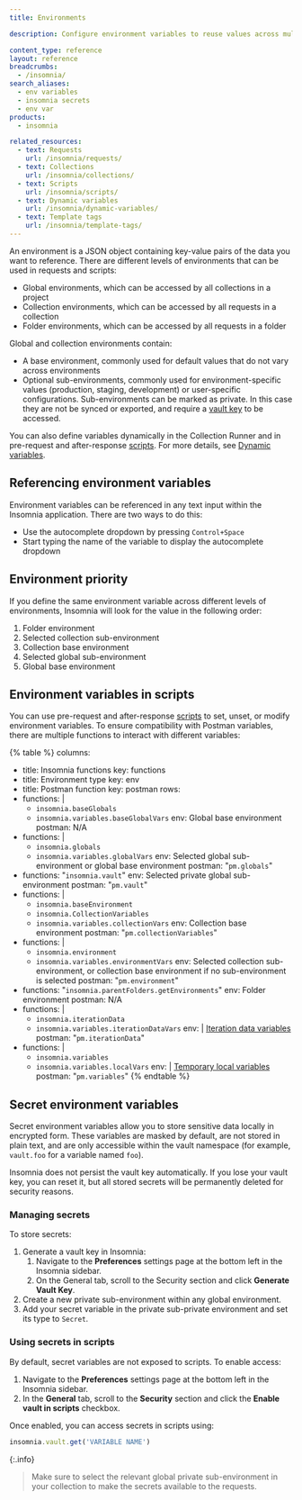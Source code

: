 ```yaml
---
title: Environments

description: Configure environment variables to reuse values across multiple requests.

content_type: reference
layout: reference
breadcrumbs: 
  - /insomnia/
search_aliases:
  - env variables
  - insomnia secrets
  - env var
products:
  - insomnia

related_resources:
  - text: Requests
    url: /insomnia/requests/
  - text: Collections
    url: /insomnia/collections/
  - text: Scripts
    url: /insomnia/scripts/
  - text: Dynamic variables
    url: /insomnia/dynamic-variables/
  - text: Template tags
    url: /insomnia/template-tags/
---
```


An environment is a JSON object containing key-value pairs of the data you want to reference. There are different levels of environments that can be used in requests and scripts:

* Global environments, which can be accessed by all collections in a project
* Collection environments, which can be accessed by all requests in a collection
* Folder environments, which can be accessed by all requests in a folder

Global and collection environments contain:
* A base environment, commonly used for default values that do not vary across environments
* Optional sub-environments, commonly used for environment-specific values (production, staging, development) or user-specific configurations. Sub-environments can be marked as private. In this case they are not be synced or exported, and require a [vault key](#managing-secrets) to be accessed.

You can also define variables dynamically in the Collection Runner and in pre-request and after-response [scripts](/insomnia/scripts/). For more details, see [Dynamic variables](/insomnia/dynamic-variables/).

## Referencing environment variables

Environment variables can be referenced in any text input within the Insomnia application. There are two ways to do this:

* Use the autocomplete dropdown by pressing `Control+Space`
* Start typing the name of the variable to display the autocomplete dropdown

## Environment priority

If you define the same environment variable across different levels of environments, Insomnia will look for the value in the following order:

1. Folder environment
1. Selected collection sub-environment
1. Collection base environment
1. Selected global sub-environment
1. Global base environment

## Environment variables in scripts

You can use pre-request and after-response [scripts](/insomnia/scripts/) to set, unset, or modify environment variables. To ensure compatibility with Postman variables, there are multiple functions to interact with different variables:

{% table %}
columns:
  - title: Insomnia functions
    key: functions
  - title: Environment type
    key: env
  - title: Postman function
    key: postman
rows:
  - functions: |
      * `insomnia.baseGlobals`
      * `insomnia.variables.baseGlobalVars`
    env: Global base environment
    postman: N/A
  - functions: |
      * `insomnia.globals`
      * `insomnia.variables.globalVars`
    env: Selected global sub-environment or global base environment
    postman: "`pm.globals`"
  - functions: "`insomnia.vault`"
    env: Selected private global sub-environment
    postman: "`pm.vault`"
  - functions: |
      * `insomnia.baseEnvironment`
      * `insomnia.CollectionVariables`
      * `insomnia.variables.collectionVars`
    env: Collection base environment
    postman: "`pm.collectionVariables`"
  - functions: |
      * `insomnia.environment`
      * `insomnia.variables.environmentVars`
    env: Selected collection sub-environment, or collection base environment if no sub-environment is selected
    postman: "`pm.environment`"
  - functions: "`insomnia.parentFolders.getEnvironments`"
    env: Folder environment
    postman: N/A
  - functions: |
      * `insomnia.iterationData`
      * `insomnia.variables.iterationDataVars`
    env: |
      [Iteration data variables](/insomnia/dynamic-variables/#iteration-data)
    postman: "`pm.iterationData`"
  - functions: |
      * `insomnia.variables`
      * `insomnia.variables.localVars`
    env: |
      [Temporary local variables](/insomnia/dynamic-variables/#local-variables)
    postman: "`pm.variables`"
{% endtable %}

<!-- Screenshot to illustrate selected env -->

## Secret environment variables

Secret environment variables allow you to store sensitive data locally in encrypted form. These variables are masked by default, are not stored in plain text, and are only accessible within the vault namespace (for example, `vault.foo` for a variable named `foo`).

Insomnia does not persist the vault key automatically. If you lose your vault key, you can reset it, but all stored secrets will be permanently deleted for security reasons.

### Managing secrets

To store secrets:

1. Generate a vault key in Insomnia:
   1. Navigate to the **Preferences** settings page at the bottom left in the Insomnia sidebar.
   1. On the General tab, scroll to the Security section and click **Generate Vault Key**.
1. Create a new private sub-environment within any global environment.
1. Add your secret variable in the private sub-private environment and set its type to `Secret`.

### Using secrets in scripts

By default, secret variables are not exposed to scripts. To enable access:

1. Navigate to the **Preferences** settings page at the bottom left in the Insomnia sidebar.
1. In the **General** tab, scroll to the **Security** section and click the **Enable vault in scripts** checkbox.

Once enabled, you can access secrets in scripts using:

```js
insomnia.vault.get('VARIABLE NAME')
```

{:.info}
> Make sure to select the relevant global private sub-environment in your collection to make the secrets available to the requests.